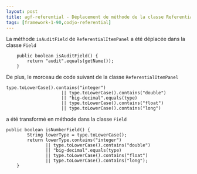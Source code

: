 ```yaml
---
layout: post
title: agf-referential - Déplacement de méthode de la classe ReferentialItemPanel vers la classe Field
tags: [framework-1-90,codjo-referential]
---
```

La méthode ```isAuditField``` de ```ReferentialItemPanel``` a été déplacée dans la classe ```Field```

```title=Méthode isAuditField
    public boolean isAuditField() {
        return "audit".equals(getName());
    }
```

De plus, le morceau de code suivant de la classe ```ReferentialItemPanel```

```title=old code
type.toLowerCase().contains("integer")
                     || type.toLowerCase().contains("double")
                     || "big-decimal".equals(type)
                     || type.toLowerCase().contains("float")
                     || type.toLowerCase().contains("long")
```

a été transformé en méthode dans la classe ```Field```

```title=Nouvelle méthode isNumberField
public boolean isNumberField() {
        String lowerType = type.toLowerCase();
        return lowerType.contains("integer")
               || type.toLowerCase().contains("double")
               || "big-decimal".equals(type)
               || type.toLowerCase().contains("float")
               || type.toLowerCase().contains("long");
    }
```